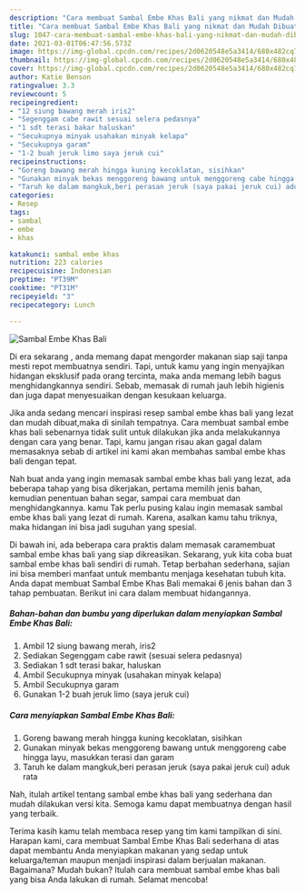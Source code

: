 ```yaml
---
description: "Cara membuat Sambal Embe Khas Bali yang nikmat dan Mudah Dibuat"
title: "Cara membuat Sambal Embe Khas Bali yang nikmat dan Mudah Dibuat"
slug: 1047-cara-membuat-sambal-embe-khas-bali-yang-nikmat-dan-mudah-dibuat
date: 2021-03-01T06:47:56.573Z
image: https://img-global.cpcdn.com/recipes/2d0620548e5a3414/680x482cq70/sambal-embe-khas-bali-foto-resep-utama.jpg
thumbnail: https://img-global.cpcdn.com/recipes/2d0620548e5a3414/680x482cq70/sambal-embe-khas-bali-foto-resep-utama.jpg
cover: https://img-global.cpcdn.com/recipes/2d0620548e5a3414/680x482cq70/sambal-embe-khas-bali-foto-resep-utama.jpg
author: Katie Benson
ratingvalue: 3.3
reviewcount: 5
recipeingredient:
- "12 siung bawang merah iris2"
- "Segenggam cabe rawit sesuai selera pedasnya"
- "1 sdt terasi bakar haluskan"
- "Secukupnya minyak usahakan minyak kelapa"
- "Secukupnya garam"
- "1-2 buah jeruk limo saya jeruk cui"
recipeinstructions:
- "Goreng bawang merah hingga kuning kecoklatan, sisihkan"
- "Gunakan minyak bekas menggoreng bawang untuk menggoreng cabe hingga layu, masukkan terasi dan garam"
- "Taruh ke dalam mangkuk,beri perasan jeruk (saya pakai jeruk cui) aduk rata"
categories:
- Resep
tags:
- sambal
- embe
- khas

katakunci: sambal embe khas 
nutrition: 223 calories
recipecuisine: Indonesian
preptime: "PT39M"
cooktime: "PT31M"
recipeyield: "3"
recipecategory: Lunch

---
```



![Sambal Embe Khas Bali](https://img-global.cpcdn.com/recipes/2d0620548e5a3414/680x482cq70/sambal-embe-khas-bali-foto-resep-utama.jpg)

Di era  sekarang , anda memang dapat mengorder makanan siap saji tanpa mesti repot membuatnya sendiri. Tapi, untuk kamu yang ingin menyajikan hidangan eksklusif pada orang tercinta, maka anda memang lebih bagus menghidangkannya sendiri. Sebab, memasak di rumah jauh lebih higienis dan juga dapat menyesuaikan dengan kesukaan keluarga.

Jika anda sedang mencari inspirasi resep sambal embe khas bali yang lezat dan mudah dibuat,maka di sinilah tempatnya. Cara membuat sambal embe khas bali  sebenarnya tidak sulit untuk dilakukan jika anda melakukannya dengan cara yang benar. Tapi, kamu jangan risau akan gagal dalam memasaknya 
sebab di artikel ini kami akan membahas sambal embe khas bali dengan tepat.  



Nah buat anda yang ingin memasak sambal embe khas bali yang lezat, ada beberapa tahap yang bisa dikerjakan, pertama memilih jenis bahan, kemudian penentuan bahan segar, sampai cara membuat dan menghidangkannya. kamu Tak perlu pusing kalau ingin memasak sambal embe khas bali yang lezat di rumah. Karena, asalkan kamu  tahu triknya, maka hidangan ini bisa jadi suguhan yang spesial.

Di bawah ini, ada beberapa cara praktis  dalam memasak caramembuat sambal embe khas bali yang siap dikreasikan. Sekarang, yuk kita coba buat sambal embe khas bali sendiri di rumah. Tetap berbahan sederhana, sajian ini bisa memberi manfaat untuk membantu menjaga kesehatan tubuh kita. Anda dapat membuat Sambal Embe Khas Bali memakai 6 jenis bahan dan 3 tahap pembuatan. Berikut ini cara dalam membuat hidangannya.

<!--inarticleads1-->

##### Bahan-bahan dan bumbu yang diperlukan dalam menyiapkan Sambal Embe Khas Bali:

1. Ambil 12 siung bawang merah, iris2
1. Sediakan Segenggam cabe rawit (sesuai selera pedasnya)
1. Sediakan 1 sdt terasi bakar, haluskan
1. Ambil Secukupnya minyak (usahakan minyak kelapa)
1. Ambil Secukupnya garam
1. Gunakan 1-2 buah jeruk limo (saya jeruk cui)




<!--inarticleads2-->

##### Cara menyiapkan Sambal Embe Khas Bali:

1. Goreng bawang merah hingga kuning kecoklatan, sisihkan
1. Gunakan minyak bekas menggoreng bawang untuk menggoreng cabe hingga layu, masukkan terasi dan garam
1. Taruh ke dalam mangkuk,beri perasan jeruk (saya pakai jeruk cui) aduk rata




Nah, itulah artikel tentang  sambal embe khas bali  yang sederhana dan mudah dilakukan versi kita. Semoga kamu dapat membuatnya dengan hasil yang terbaik. 

Terima kasih kamu telah membaca resep yang tim kami tampilkan di sini. Harapan kami, cara membuat  Sambal Embe Khas Bali sederhana di atas dapat membantu Anda menyiapkan makanan yang sedap untuk keluarga/teman maupun menjadi inspirasi dalam berjualan makanan. Bagaimana? Mudah bukan? Itulah cara membuat sambal embe khas bali yang bisa Anda lakukan di rumah. Selamat mencoba!


